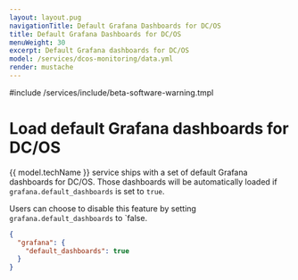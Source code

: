 ```yaml
---
layout: layout.pug
navigationTitle: Default Grafana Dashboards for DC/OS
title: Default Grafana Dashboards for DC/OS
menuWeight: 30
excerpt: Default Grafana dashboards for DC/OS
model: /services/dcos-monitoring/data.yml
render: mustache
---
```


#include /services/include/beta-software-warning.tmpl


# Load default Grafana dashboards for DC/OS

{{ model.techName }} service ships with a set of default Grafana dashboards for DC/OS.
Those dashboards will be automatically loaded if `grafana.default_dashboards` is set to `true`.

Users can choose to disable this feature by setting `grafana.default_dashboards` to `false.

```json
{
  "grafana": {
    "default_dashboards": true
  }
}
```
